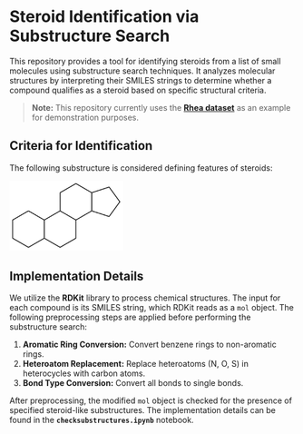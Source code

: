 # Steroid Identification via Substructure Search  

This repository provides a tool for identifying steroids from a list of small molecules using substructure search techniques. It analyzes molecular structures by interpreting their SMILES strings to determine whether a compound qualifies as a steroid based on specific structural criteria.  

> **Note:** This repository currently uses the [**Rhea dataset**](https://www.rhea-db.org/) as an example for demonstration purposes.  


## Criteria for Identification  

The following substructure is considered defining features of steroids:

<img src="https://github.com/ZinniaMa/steroid_search/blob/main/pngs/substructure.png" alt="Substructure" width="200">


## Implementation Details  

We utilize the **RDKit** library to process chemical structures. The input for each compound is its SMILES string, which RDKit reads as a `mol` object. The following preprocessing steps are applied before performing the substructure search:  

1. **Aromatic Ring Conversion:** Convert benzene rings to non-aromatic rings.  
2. **Heteroatom Replacement:** Replace heteroatoms (N, O, S) in heterocycles with carbon atoms.  
3. **Bond Type Conversion:** Convert all bonds to single bonds.

After preprocessing, the modified `mol` object is checked for the presence of specified steroid-like substructures. The implementation details can be found in the **`checksubstructures.ipynb`** notebook.  
